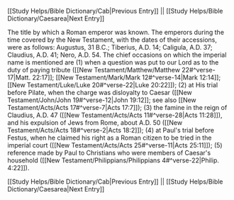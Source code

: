 [[Study Helps/Bible Dictionary/Cab|Previous Entry]]  ||  [[Study Helps/Bible Dictionary/Caesarea|Next Entry]]

 The title by which a Roman emperor was known. The emperors during the time covered by the New Testament, with the dates of their accessions, were as follows: Augustus, 31 B.C.; Tiberius, A.D. 14; Caligula, A.D. 37; Claudius, A.D. 41; Nero, A.D. 54. The chief occasions on which the imperial name is mentioned are (1) when a question was put to our Lord as to the duty of paying tribute ([[New Testament/Matthew/Matthew 22#^verse-17|Matt. 22:17]]; [[New Testament/Mark/Mark 12#^verse-14|Mark 12:14]]; [[New Testament/Luke/Luke 20#^verse-22|Luke 20:22]]); (2) at His trial before Pilate, when the charge was disloyalty to Caesar ([[New Testament/John/John 19#^verse-12|John 19:12]]; see also [[New Testament/Acts/Acts 17#^verse-7|Acts 17:7]]); (3) the famine in the reign of Claudius, A.D. 47 ([[New Testament/Acts/Acts 11#^verse-28|Acts 11:28]]), and his expulsion of Jews from Rome, about A.D. 50 ([[New Testament/Acts/Acts 18#^verse-2|Acts 18:2]]); (4) at Paul's trial before Festus, when he claimed his right as a Roman citizen to be tried in the imperial court ([[New Testament/Acts/Acts 25#^verse-11|Acts 25:11]]); (5) reference made by Paul to Christians who were members of Caesar's household ([[New Testament/Philippians/Philippians 4#^verse-22|Philip. 4:22]]).

[[Study Helps/Bible Dictionary/Cab|Previous Entry]]  ||  [[Study Helps/Bible Dictionary/Caesarea|Next Entry]]
